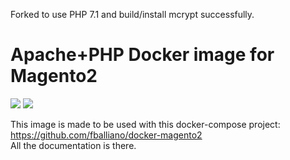 Forked to use PHP 7.1 and build/install mcrypt successfully.

# Apache+PHP Docker image for Magento2

[![](https://images.microbadger.com/badges/version/fballiano/magento2-apache-php.svg)](http://microbadger.com/images/fballiano/magento2-apache-php)
[![](https://images.microbadger.com/badges/image/fballiano/magento2-apache-php.svg)](http://microbadger.com/images/fballiano/magento2-apache-php)

This image is made to be used with this docker-compose project:  
https://github.com/fballiano/docker-magento2  
All the documentation is there.
